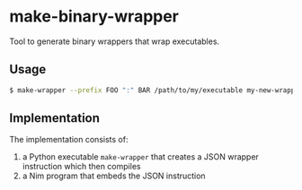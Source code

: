 # make-binary-wrapper
Tool to generate binary wrappers that wrap executables.

## Usage

```sh
$ make-wrapper --prefix FOO ":" BAR /path/to/my/executable my-new-wrapped
```

## Implementation

The implementation consists of:
1. a Python executable `make-wrapper` that creates a JSON wrapper instruction which then compiles
2. a Nim program that embeds the JSON instruction
